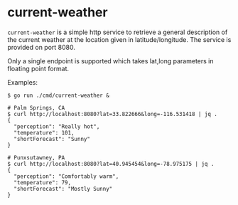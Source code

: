 # current-weather

`current-weather` is a simple http service to retrieve a general description of the current weather at the location given in latitude/longitude.  The service is provided on port 8080.

Only a single endpoint is supported which takes lat,long parameters in floating point format.

Examples:
```
$ go run ./cmd/current-weather &

# Palm Springs, CA
$ curl http://localhost:8080?lat=33.822666&long=-116.531418 | jq .
{
  "perception": "Really hot",
  "temperature": 101,
  "shortForecast": "Sunny"
}

# Punxsutawney, PA
$ curl http://localhost:8080?lat=40.945454&long=-78.975175 | jq .
{
  "perception": "Comfortably warm",
  "temperature": 79,
  "shortForecast": "Mostly Sunny"
}
```